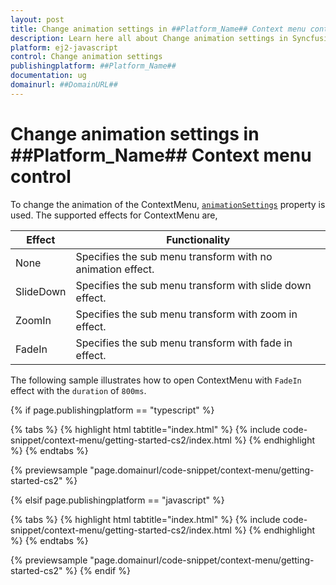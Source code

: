 ```yaml
---
layout: post
title: Change animation settings in ##Platform_Name## Context menu control | Syncfusion
description: Learn here all about Change animation settings in Syncfusion ##Platform_Name## Context menu control of Syncfusion Essential JS 2 and more.
platform: ej2-javascript
control: Change animation settings 
publishingplatform: ##Platform_Name##
documentation: ug
domainurl: ##DomainURL##
---
```


# Change animation settings in ##Platform_Name## Context menu control

To change the animation of the ContextMenu, [`animationSettings`](../../api/context-menu/menuAnimationSettingsModel) property is used. The supported effects for ContextMenu are,

| Effect | Functionality |
| ------------ | ----------------------- |
| None | Specifies the sub menu transform with no animation effect. |
| SlideDown | Specifies the sub menu transform with slide down effect. |
| ZoomIn | Specifies the sub menu transform with zoom in effect. |
| FadeIn | Specifies the sub menu transform with fade in effect. |

The following sample illustrates how to open ContextMenu with `FadeIn` effect with the `duration` of `800ms`.

{% if page.publishingplatform == "typescript" %}

 {% tabs %}
{% highlight html tabtitle="index.html" %}
{% include code-snippet/context-menu/getting-started-cs2/index.html %}
{% endhighlight %}
{% endtabs %}
        
{% previewsample "page.domainurl/code-snippet/context-menu/getting-started-cs2" %}

{% elsif page.publishingplatform == "javascript" %}

{% tabs %}
{% highlight html tabtitle="index.html" %}
{% include code-snippet/context-menu/getting-started-cs2/index.html %}
{% endhighlight %}
{% endtabs %}

{% previewsample "page.domainurl/code-snippet/context-menu/getting-started-cs2" %}
{% endif %}
